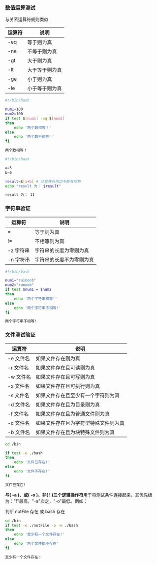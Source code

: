 

### 数值运算测试
与关系运算符规则类似

| 运算符 | 说明           |
| ------ | -------------- |
| -eq    | 等于则为真     |
| -ne    | 不等于则为真   |
| -gt    | 大于则为真     |
| -lt    | 大于等于则为真 |
| -ge    | 小于则为真     |
| -le    | 小于等于则为真 |

```bash
#!/bin/bash

num1=100
num2=100
if test $[num1] -eq $[num2]
then
    echo '两个数相等！'
else
    echo '两个数不相等！'
fi

两个数相等！
```

```bash
#!/bin/bash

a=5
b=6

result=$[a+b] # 注意等号两边不能有空格
echo "result 为： $result"

result 为： 11
```

### 字符串验证
| 运算符    | 说明                     |
| --------- | ------------------------ |
| =         | 等于则为真               |
| !=        | 不相等则为真             |
| -z 字符串 | 字符串的长度为零则为真   |
| -n 字符串 | 字符串的长度不为零则为真 |

```bash
#!/bin/bash

num1="ru1noob"
num2="runoob"
if test $num1 = $num2
then
    echo '两个字符串相等!'
else
    echo '两个字符串不相等!'
fi

两个字符串不相等!
```


### 文件测试验证
| 运算符    | 说明                                 |
| --------- | ------------------------------------ |
| -e 文件名 | 如果文件存在则为真                   |
| -r 文件名 | 如果文件存在且可读则为真             |
| -w 文件名 | 如果文件存在且可写则为真             |
| -x 文件名 | 如果文件存在且可执行则为真           |
| -s 文件名 | 如果文件存在且至少有一个字符则为真   |
| -d 文件名 | 如果文件存在且为目录则为真           |
| -f 文件名 | 如果文件存在且为普通文件则为真       |
| -c 文件名 | 如果文件存在且为字符型特殊文件则为真 |
| -b 文件名 | 如果文件存在且为块特殊文件则为真     |

```bash
cd /bin

if test -e ./bash
then
    echo '文件已存在!'
else
    echo '文件不存在!'
fi

文件已存在!
```

**与( -a )、或( -o )、非( ! )三个逻辑操作符**用于将测试条件连接起来，其优先级为："!"最高，"-a"次之，"-o"最低。例如：

判断 notFile 存在 或  bash 存在
```bash
cd /bin
if test -e ./notFile -o -e ./bash
then
    echo '至少有一个文件存在!'
else
    echo '两个文件都不存在'
fi

至少有一个文件存在！
```
